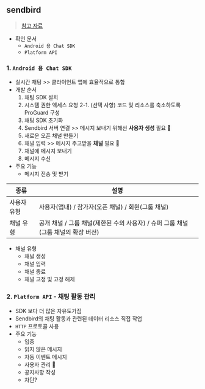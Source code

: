## sendbird
> [참고 자료](https://sendbird.com/docs/chat)
- 확인 문서
  - `Android 용 Chat SDK`
  - `Platform API`

### 1. `Android 용 Chat SDK`
- 실시간 채팅 >> 클라이언트 앱에 효율적으로 통합
- 개발 순서
  1. 채팅 SDK 설치
  2. 시스템 권한 엑세스 요청
  2-1. (선택 사항) 코드 및 리소스를 축소하도록 ProGuard 구성
  3. 채팅 SDK 초기화
  4. Sendbird 서버 연결 >> 메시지 보내기 위해선 __사용자 생성__ 필요 📌
  5. 새로운 오픈 채널 만들기
  6. 채널 입력 >> 메시지 주고받을 __채널__ 필요 📌
  7. 채널에 메시지 보내기
  8. 메시지 수신
- 주요 기능
  - 메시지 전송 및 받기


|종류|설명|
|------|------|
|사용자 유형| 사용자(앱내) / 참가자(오픈 채널) / 회원(그룹 채널)|
|채널 유형|공개 채널 / 그룹 채널(제한된 수의 사용자) / 슈퍼 그룹 채널(그룹 채널의 확장 버전)|

- 채널 유형
  - 채널 생성
  - 채널 입력
  - 채널 종료
  - 채널 고정 및 고정 해제

### 2. `Platform API` - 채팅 활동 관리
- SDK 보다 더 많은 자유도가짐
- Sendbird의 채팅 활동과 관련된 데이터 리소스 직접 작업
- `HTTP` 프로토콜 사용
- 주요 기능
  - 입증
  - 읽지 않은 메시지
  - 자동 이벤트 메시지
  - 사용자 관리 📌
  - 공지사항 작성
  - 차단?
